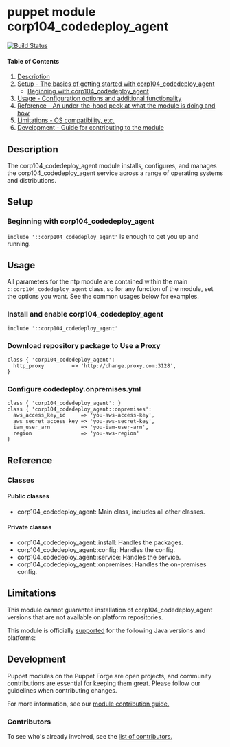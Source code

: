 # puppet module corp104_codedeploy_agent
[![Build Status](https://travis-ci.org/104corp/puppet-corp104_codedeploy_agent.svg?branch=master)](https://travis-ci.org/104corp/puppet-corp104_codedeploy_agent)


#### Table of Contents

1. [Description](#description)
1. [Setup - The basics of getting started with corp104_codedeploy_agent](#setup)
    * [Beginning with corp104_codedeploy_agent](#beginning-with-corp104_codedeploy_agent)
1. [Usage - Configuration options and additional functionality](#usage)
1. [Reference - An under-the-hood peek at what the module is doing and how](#reference)
1. [Limitations - OS compatibility, etc.](#limitations)
1. [Development - Guide for contributing to the module](#development)

## Description

The corp104_codedeploy_agent module installs, configures, and manages the corp104_codedeploy_agent service across a range of operating systems and distributions.

## Setup

### Beginning with corp104_codedeploy_agent

`include '::corp104_codedeploy_agent'` is enough to get you up and running.

## Usage

All parameters for the ntp module are contained within the main `::corp104_codedeploy_agent` class, so for any function of the module, set the options you want. See the common usages below for examples.

### Install and enable corp104_codedeploy_agent

```puppet
include '::corp104_codedeploy_agent'
```

### Download repository package to Use a Proxy

```puppet
class { 'corp104_codedeploy_agent':
  http_proxy         => 'http://change.proxy.com:3128',
}
```

### Configure codedeploy.onpremises.yml
```puppet
class { 'corp104_codedeploy_agent': }
class { 'corp104_codedeploy_agent::onpremises': 
  aws_access_key_id     => 'you-aws-access-key',
  aws_secret_access_key => 'you-aws-secret-key',
  iam_user_arn          => 'you-iam-user-arn',
  region                => 'you-aws-region'
}
```

## Reference

### Classes

#### Public classes

* corp104_codedeploy_agent: Main class, includes all other classes.

#### Private classes

* corp104_codedeploy_agent::install: Handles the packages.
* corp104_codedeploy_agent::config: Handles the config.
* corp104_codedeploy_agent::service: Handles the service.
* corp104_codedeploy_agent::onpremises: Handles the on-premises config.

## Limitations

This module cannot guarantee installation of corp104_codedeploy_agent versions that are not available on  platform repositories.

This module is officially [supported](https://forge.puppetlabs.com/supported) for the following Java versions and platforms:

## Development

Puppet modules on the Puppet Forge are open projects, and community contributions are essential for keeping them great. Please follow our guidelines when contributing changes.

For more information, see our [module contribution guide.](https://docs.puppetlabs.com/forge/contributing.html)

### Contributors

To see who's already involved, see the [list of contributors.](https://github.com/puppetlabs/puppetlabs-ntp/graphs/contributors)
